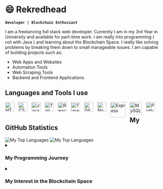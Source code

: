 # 😄 Rekredhead
**`Developer | Blockchain Enthusiast`**

I am a freelancing full stack web developer. Currently I am in my 3rd Year in University and available for part-time work.
I am really into programming ( not with Java ) and learning about the Blockchain Space. I really like solving problems by breaking them down to small manageable issues.
I am capable of building projects such as:
- Web Apps and Websites
- Automation Tools
- Web Scraping Tools
- Backend and Frontend Applications

## Languages and Tools I use
<img align="left" width="30px" style="padding-right:10px;" title="HTML" alt="HTML" src="https://cdn.jsdelivr.net/gh/devicons/devicon/icons/html5/html5-plain.svg" />
<img align="left" width="30px" style="padding-right:10px;" title="CSS" alt="CSS" src="https://cdn.jsdelivr.net/gh/devicons/devicon/icons/css3/css3-plain.svg" />
<img align="left" width="30px" style="padding-right:10px;" title="JavaScript" alt="JavaScript" src="https://cdn.jsdelivr.net/gh/devicons/devicon/icons/javascript/javascript-plain.svg" />
<img align="left" width="30px" style="padding-right:10px;" title="Tailwindcss" alt="Tailwindcss" src="https://cdn.jsdelivr.net/gh/devicons/devicon/icons/tailwindcss/tailwindcss-plain.svg" />
<img align="left" width="30px" style="padding-right:10px;" title="React" alt="React" src="https://cdn.jsdelivr.net/gh/devicons/devicon/icons/react/react-original.svg" />
<img align="left" width="30px" style="padding-right:10px;" title="Typescript" alt="TypeScript" src="https://cdn.jsdelivr.net/gh/devicons/devicon/icons/typescript/typescript-plain.svg" />
<img align="left" width="30px" style="padding-right:10px;" title="Git" alt="Git" src="https://cdn.jsdelivr.net/gh/devicons/devicon/icons/git/git-original.svg" />
<img align="left" width="30px" style="padding-right:10px;" title="NodeJS" alt="NodeJS" src="https://cdn.jsdelivr.net/gh/devicons/devicon/icons/nodejs/nodejs-original.svg" />
<img align="left" width="50px" style="padding-right:10px;" title="ExpressJs" alt="Express" src="https://i.cloudup.com/zfY6lL7eFa-3000x3000.png" />
<img align="left" width="40px" style="padding-right:10px;" title="MySQL" alt="MySQL" src="https://cdn.jsdelivr.net/gh/devicons/devicon/icons/mysql/mysql-original-wordmark.svg" />
<img align="left" width="30px" style="padding-right:10px;" title="Python" alt="Python" src="https://cdn.jsdelivr.net/gh/devicons/devicon/icons/python/python-plain.svg" />
<br />

## My GitHub Statistics
<div>
  <img align="center" src="https://github-readme-stats.vercel.app/api?username=rekredhead" alt="My Top Languages"/>
  <img align="center" src="https://github-readme-stats.vercel.app/api/top-langs/?username=rekredhead" alt="My Top Languages"/>
</div>

<details>
<summary><h3>My Programming Journey </h3></summary>
<ul>
  <li>
    When I started coding, I used to build and program small robots using Arduino although, I saw it more as a hobby and didn't take it very seriously
  </li>
  <li>
    I used to build Obstacle Avoiding bots, a simple RC car, a mini piano using buttons, etc. to name a few. Since I was working with Arduino, I had to learn about C++ programming, which helped so much in understanding
    programming concepts as I grew up. I also learned about a few maths concepts like Matrices ( which I never want to look at again ). Building my own projects however the way I wanted, was the reason why I loved it so
    much
  </li>
  <li>
    Once I turned 17, I decided to focus more on coding and I moved towards Web Development and Blockchain Development, which is where I am currently at
  </li>
  <li>
    I realized that Embedded Systems programming was quite a tough field since you need to buy physical hardware and there were not many jobs involved with it (in my country), which is why I moved onto Web Dev
  </li>
  <li>
    Web Dev. was such a new field for me and I had no idea what was going on, I made so many mistakes when building projects. After a few months, I adapted to it well and even learned about backend development
  </li>
  <li>
    Making full stack apps such as a Student Management System and programs to automate my part-time work, gave SO much motivation to continue up this line
  </li>
</ul>
</details>

<details>
<summary><h3>My Interest in the Blockchain Space </h3></summary>
<ul>
  <li>
    I usually stay up-to-date on the latest crypto and blockchain news and interacting with a few blockchain devs. on LinkedIn
  </li>
  <li>
    When I learned more about the world's financial system and governance, I understood how flawed this system really is. Which is what inspired me to involve with Blockchain Development
  </li>
  <li>
    A Decentralized system where the community has control over the system rather than a specific group of people. A system with transparency, high-security, less governance and the users having ownership of their own data
  </li>
  <li>
    Seeing how the Blockchain system works, I really want it to succeed and fix the current financial system. Seeing how fast the community is growing and how important for this sort of system to be adopted, I too want to make it successful and be a part of it
  </li>
</ul>
</details>
